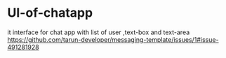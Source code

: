 # UI-of-chatapp
it interface for chat app with list of user ,text-box and text-area
https://github.com/tarun-developer/messaging-template/issues/1#issue-491281928
